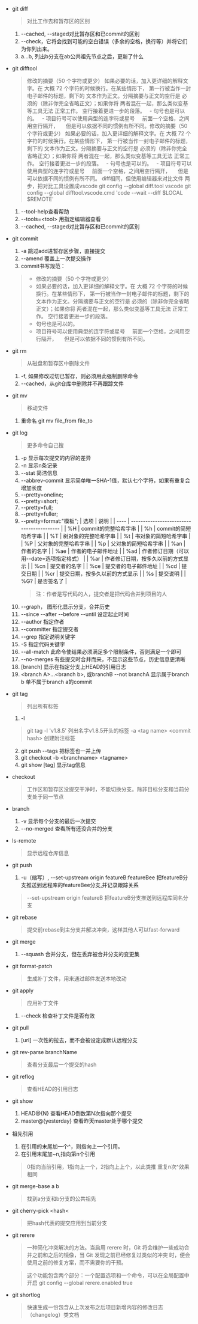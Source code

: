 - git diff
    > 对比工作去和暂存区的区别
    1. --cached, --staged对比暂存区和已commit的区别
    2. --check，它将会找到可能的空白错误（多余的空格，换行等）并将它们为你列出来。
    3. a...b, 列出b分支在ab公共祖先节点之后，更新了什么
     
- git difftool
    > 修改的摘要（50 个字符或更少）
如果必要的话，加入更详细的解释文字。在
大概 72 个字符的时候换行。在某些情形下，
第一行被当作一封电子邮件的标题，剩下的
文本作为正文。分隔摘要与正文的空行是
必须的（除非你完全省略正文）；如果你将
两者混在一起，那么类似变基等工具无法
正常工作。
空行接着更进一步的段落。
  - 句号也是可以的。
  - 项目符号可以使用典型的连字符或星号
    前面一个空格，之间用空行隔开，
    但是可以依据不同的惯例有所不同。修改的摘要（50 个字符或更少）
如果必要的话，加入更详细的解释文字。在
大概 72 个字符的时候换行。在某些情形下，
第一行被当作一封电子邮件的标题，剩下的
文本作为正文。分隔摘要与正文的空行是
必须的（除非你完全省略正文）；如果你将
两者混在一起，那么类似变基等工具无法
正常工作。
空行接着更进一步的段落。
  - 句号也是可以的。
  - 项目符号可以使用典型的连字符或星号
    前面一个空格，之间用空行隔开，
    但是可以依据不同的惯例有所不同。 diff相同，但使用编辑器来对比文件
    > 两步，把对比工具设置成vscode
    > git config --global diff.tool vscode
    > git config --global difftool.vscode.cmd 'code --wait --diff $LOCAL $REMOTE'
    1. --tool-help查看帮助
    2. --tools=&lt;tool&gt; 用指定编辑器查看
    3. --cached, --staged对比暂存区和已commit的区别
- git commit
    1. -a 跳过add进暂存区步骤，直接提交
    2. --amend 覆盖上一次提交操作
    3. commit书写规范：
    > - 修改的摘要（50 个字符或更少） 
    > - 如果必要的话，加入更详细的解释文字。在 大概 72 个字符的时候换行。在某些情形下， 第一行被当作一封电子邮件的标题，剩下的 文本作为正文。分隔摘要与正文的空行是 必须的（除非你完全省略正文）；如果你将 两者混在一起，那么类似变基等工具无法 正常工作。 空行接着更进一步的段落。
    > - 句号也是可以的。
    > - 项目符号可以使用典型的连字符或星号
    前面一个空格，之间用空行隔开，
    但是可以依据不同的惯例有所不同。
- git rm
    > 从磁盘和暂存区中删除文件
    1. -f, 如果修改过切已暂存，则必须用此强制删除命令
    2. --cached，从git仓库中删除并不再跟踪文件
- git mv
    >移动文件
    1. 重命名 git mv file_from file_to
- git log
  > 更多命令自己搜
    1. -p 显示每次提交的内容的差异
    2. -n 显示n条记录
    3. --stat 简洁信息
    4. --abbrev-commit 显示简单唯一SHA-1值，默认七个字符，如果有重复会增加长度
    5. --pretty=oneline;
    6. --pretty=short;
    7. --pretty=full;
    8. --pretty=fuller;
    9. --pretty=format:"模板";
        | 选项 | 说明                                      |
        | ---- | ----------------------------------------- |
        | %H   | commit的完整哈希字串                      |
        | %h   | commit的简短哈希字串                      |
        | %T   | 树对象的完整哈希字串                      |
        | %t   | 书对象的简短哈希字串                      |
        | %P   | 父对象的完整哈希字串                      |
        | %p   | 父对象的简短哈希字串                      |
        | %an  | 作者的名字                                |
        | %ae  | 作者的电子邮件地址                        |
        | %ad  | 作者修订日期（可以用--date=选项指定格式） |
        | %ar  | 作者修订日期，按多久以前的方式显示        |
        | %cn  | 提交者的名字                              |
        | %ce  | 提交者的电子邮件地址                      |
        | %cd  | 提交日期                                  |
        | %cr  | 提交日期，按多久以前的方式显示            |
        | %s   | 提交说明                                  |
        | %G?   | 是否签名了                                 |
        > 注：作者是写代码的人，提交者是把代码合并到项目的人
    10. --graph， 图形化显示分支，合并历史
    11. --since --after --before --until 设定起止时间
    12. --author 指定作者
    13. --committer 指定提交者
    14. --grep 指定说明关键字
    15. -S 指定代码关键字
    16. --all-match 此命令使结果必须满足多个限制条件，否则满足一个即可
    17. --no-merges  有些提交时合并而来，不显示这些节点，历史信息更清晰
    19. [branch] 显示在指定分支上HEAD的引用日志
    20.  &lt;branch A&gt;...&lt;branch b&gt;, 或branchB --not branchA 显示属于branch b 单不属于branch a的commit
- git tag
    > 列出所有标签
    1. -l
    > git tag -l 'v1.8.5' 列出名字v1.8.5开头的标签
    > -a &lt;tag name&gt; &lt;commit hash&gt; 创建附注标签
    2. git push --tags 把标签也一并上传
    3. git checkout -b &lt;branchname&gt; &lt;tagname&gt;
    4. git show [tag] 显示tag信息
- checkout
    >工作区和暂存区没提交干净时，不能切换分支。除非目标分支和当前分支处于同一节点
- branch
   1. -v 显示每个分支的最后一次提交
   2. --no-merged 查看所有还没合并的分支
- ls-remote
    > 显示远程仓库信息
- git push
    1. -u（缩写）, --set-upstream origin featureB:featureBee  把featureB分支推送到远程库的featureBee分支,并记录跟踪关系
    >  --set-upstream origin featureB 把featureB分支推送到远程库同名分支
- git rebase
   > 提交前rebase到主分支并解决冲突，这样其他人可以fast-forward
- git merge
    1. --squash 合并分支，但在丢弃被合并分支的变更集
- git format-patch
    >生成补丁文件，用来通过邮件发送本地改动
- git apply
    >应用补丁文件
    1. --check 检查补丁文件是否有效
- git pull
    1. [url] 一次性的拉去，而不会被设定成默认远程分支
- git rev-parse branchName
    > 查看分支最后一个提交的hash
- git reflog
  > 查看HEAD的引用日志
- git show
  1. HEAD@{N} 查看HEAD倒数第N次指向那个提交
  2. master@{yesterday} 查看昨天master处于哪个提交
- 祖先引用
  1. 在引用的末尾加一个^，则指向上一个引用。
  2. 在引用末尾加~n,指向第n个引用
    >0指向当前引用，1指向上一个，2指向上上个，以此类推
    >重复n次^效果相同
- git merge-base a b
    > 找到a分支和b分支的公共祖先
- git cherry-pick &lt;hash&lt;
    >把hash代表的提交应用到当前分支
- git rerere
    >一种简化冲突解决的方法。当启用 rerere 时，Git 将会维护一些成功合并之前和之后的镜像，当 Git 发现之前已经修复过类似的冲突 时，便会使用之前的修复方案，而不需要你的干预。

    >这个功能包含两个部分：一个配置选项和一个命令，可以在全局配置中开启
    >git config --global rerere.enabled true
- git shortlog
    > 快速生成一份包含从上次发布之后项目新增内容的修改日志（changelog）类文档
